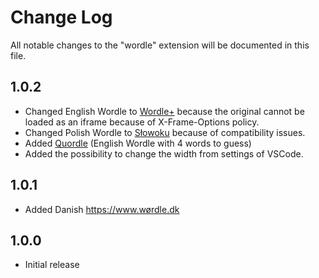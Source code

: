 # Change Log

All notable changes to the "wordle" extension will be documented in this file.

## 1.0.2

- Changed English Wordle to <a href="https://mikhad.github.io/wordle/#daily">Wordle+</a> because the original cannot be loaded as an iframe because of X-Frame-Options policy.
- Changed Polish Wordle to <a href="https://www.kurnik.pl/slowoku/">Słowoku</a> because of compatibility issues.
- Added <a href="https://www.quordle.com/#/">Quordle</a> (English Wordle with 4 words to guess)
- Added the possibility to change the width from settings of VSCode.

## 1.0.1

- Added Danish https://www.wørdle.dk

## 1.0.0

- Initial release